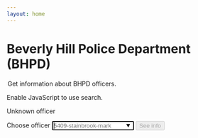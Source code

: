 ```yaml
---
layout: home
---
```


# Beverly Hill Police Department (BHPD)

<form id='search' novalidate class="usa-form">
  <legend class="usa-legend">
    Get information about BHPD officers.
  </legend>
  <noscript>
    <div class="usa-alert usa-alert--error usa-alert--slim">
      <div class="usa-alert__body">
        <p class="usa-alert__text">
          Enable JavaScript to use search.
        </p>
      </div>
    </div>
  </noscript>

  <div id="not-found-error" class="usa-alert usa-alert--error display-none">
    <div class="usa-alert__body">
      <p class="error usa-alert__text">
        Unknown officer
      </p>
    </div>
  </div>
  <label class="usa-label" for="serial-number">Choose officer</label>
  <input
    class="usa-input"
    id="filename"
    name="officer"
    type="text"
    autocomplete="off"
    autocapitalize="off"
    autocorrect="off"
    autofocus="true"
    required="required"
    size=20
    placeholder="5409-stainbrook-mark"
    list="bhpd-files"
  />

  <datalist id="bhpd-files">
    {% for cop in site.data['us']['ca']['police']['beverly_hills']['roster-2022'] %}
      <option value="{{ cop['SerialNumber'] }}-{{ cop['LastName']| downcase }}-{{ cop['GivenName1'] | downcase }}" label="{{ cop['LastName'] }}, {{ cop['GivenName1'] }}"/>
    {% endfor %}
  </datalist>

  <input class="usa-button" type="submit" disabled value="See info" />
</form>

<script>
  const form = document.getElementById('search')
  const filenameField = form.querySelector('input#filename')
  const notFoundError = document.getElementById('not-found-error')
  const searchButton = form.querySelector('input[type="submit"]')

  const knownFilenames =
    Array.from(document.getElementById('bhpd-files').options)
    .map(option => option.value)

  function findCop(event) {
    event.preventDefault()

    const filename = event.target.querySelector('#filename').value

    if (knownFilenames.includes(filename)) {
      const path = `/us/ca/police/beverly_hills/${filename}`
      window.location.assign(path)
    } else {
      notFoundError.classList.remove('display-none')
    }
  }

  function validateFilename(event) {
    notFoundError.classList.add('display-none')

    if (filenameField.validity.valid) {
      searchButton.disabled = false
    } else {
      searchButton.disabled = true
    }
  }

  form.addEventListener('submit', findCop)
  filenameField.addEventListener('input', validateFilename)
</script>
